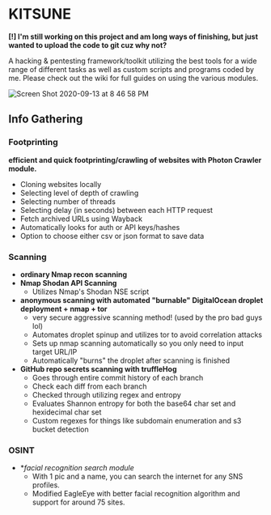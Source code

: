 # KITSUNE

**[!] I'm still working on this project and am long ways of finishing, but just wanted to upload the code to git cuz why not?**


A hacking & pentesting framework/toolkit utilizing the best tools for a wide range of different tasks as well as custom scripts and programs coded by me.
Please check out the wiki for full guides on using the various modules.

![Screen Shot 2020-09-13 at 8 46 58 PM](https://user-images.githubusercontent.com/71098497/93033036-7619ef00-f602-11ea-99da-46baf7c34ac4.png)



## Info Gathering


### Footprinting
**efficient and quick footprinting/crawling of websites with Photon Crawler module.**
- Cloning websites locally
- Selecting level of depth of crawling
- Selecting number of threads
- Selecting delay (in seconds) between each HTTP request
- Fetch archived URLs using Wayback
- Automatically looks for auth or API keys/hashes
- Option to choose either csv or json format to save data



### Scanning
- **ordinary Nmap recon scanning** 
- **Nmap Shodan API Scanning**
  - Utilizes Nmap's Shodan NSE script 
- **anonymous scanning with automated "burnable" DigitalOcean droplet deployment + nmap + tor**
  - very secure aggressive scanning method! (used by the pro bad guys lol)
  - Automates droplet spinup and utilizes tor to avoid correlation attacks
  - Sets up nmap scanning automatically so you only need to input target URL/IP
  - Automatically "burns" the droplet after scanning is finished
- **GitHub repo secrets scanning with truffleHog**
  - Goes through entire commit history of each branch
  - Check each diff from each branch
  - Checked through utilizing regex and entropy
  - Evaluates Shannon entropy for both the base64 char set and hexidecimal char set
  - Custom regexes for things like subdomain enumeration and s3 bucket detection
  
  

### OSINT
- **facial recognition search module*
  - With 1 pic and a name, you can search the internet for any SNS profiles. 
  - Modified EagleEye with better facial recognition algorithm and support for around 75 sites.
